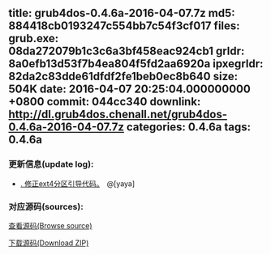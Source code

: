 title: grub4dos-0.4.6a-2016-04-07.7z
md5: 884418cb0193247c554bb7c54f3cf017
files:
  grub.exe: 08da272079b1c3c6a3bf458eac924cb1
  grldr: 8a0efb13d53f7b4ea804f5fd2aa6920a
  ipxegrldr: 82da2c83dde61dfdf2fe1beb0ec8b640
size: 504K
date: 2016-04-07 20:25:04.000000000 +0800
commit: 044cc340
downlink: http://dl.grub4dos.chenall.net/grub4dos-0.4.6a-2016-04-07.7z
categories: 0.4.6a
tags: 0.4.6a
---


### 更新信息(update log):
  * [﻿. 修正ext4分区引导代码。](https://github.com/chenall/grub4dos/commit/044cc3406f985c07ae3bb437f22cd8628eee0622)　@[yaya]

### 对应源码(sources):
  [查看源码(Browse source)](https://github.com/chenall/grub4dos/tree/044cc3406f985c07ae3bb437f22cd8628eee0622)

  [下载源码(Download ZIP)](https://github.com/chenall/grub4dos/archive/044cc3406f985c07ae3bb437f22cd8628eee0622.zip)
